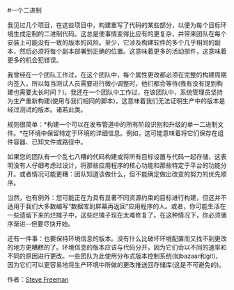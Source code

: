 #一个二进制

我见过几个项目，在这些项目中，构建重写了代码的某些部分，以便为每个目标环境生成定制的二进制代码。这总是使事情变得比应有的更复杂，并带来团队在每个安装上可能没有一致的版本的风险。至少，它涉及构建软件的多个几乎相同的副本，然后必须将每个副本部署到正确的位置。这意味着更多的活动部件，这意味着更多的机会犯错误。

我曾经在一个团队工作过，在这个团队中，每个属性更改都必须在完整的构建周期内签入，所以每当测试人员需要进行微小调整时，他们都会等待(我有没有提到构建也需要太长时间？)。我还在一个团队中工作过，在该团队中，系统管理员坚持为生产重新构建(使用与我们相同的脚本)，这意味着我们无法证明生产中的版本是经过测试的版本。诸若此类。

规则很简单：*构建一个可以在发布管道中的所有阶段识别和升级的单一二进制文件。*在环境中保留特定于环境的详细信息。例如，这可能意味着将它们保存在组件容器、已知文件或路径中。

如果您的团队有一个乱七八糟的代码构建或将所有目标设置与代码一起存储，这表明没有人仔细考虑过设计，将那些应用程序的核心功能和那些特定于平台的功能分开。或者情况可能更糟：团队知道该做什么，但不能确定做出改变的努力的优先顺序。

当然，也有例外：您可能正在为具有显著不同资源约束的目标进行构建，但这并不适用于我们大多数编写“数据库到屏幕再返回”应用程序的人。或者，你可能生活在一些遗留下来的烂摊子中，这些烂摊子现在太难修复了。在这种情况下，你必须循序渐进--但要尽快开始。

还有一件事：也要保持环境信息的版本。没有什么比破坏环境配置而又找不到更改的地方更糟糕的了。环境信息的版本应该与代码分开，因为它们会以不同的速率和不同的原因进行更改。一些团队为此使用分布式版本控制系统(如bazaar和git)，因为它们可以更容易地将生产环境中所做的更改推送回存储库(这是不可避免的)。

作者：[Steve Freeman](http://programmer.97things.oreilly.com/wiki/index.php/Steve_Freeman)